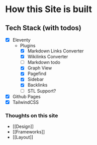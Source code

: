 # How this Site is built

## Tech Stack (with todos)

- [x] Eleventy
  - Plugins
    - [x] Markdown Links Converter
    - [x] Wikilinks Converter
    - [ ] Markdown todo
    - [x] Graph View
    - [x] Pagefind
    - [x] Sidebar
    - [x] Backlinks
    - [ ] STL Support?
- [x] Github Pages
- [x] TailwindCSS

### Thoughts on this site

- [[Design]]
- [[Frameworks]]
- [[Layout]]
